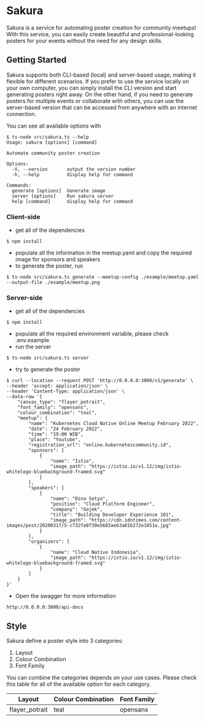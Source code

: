 # Sakura

Sakura is a service for automating poster creation for community meetups! With this service, you can easily create beautiful and professional-looking posters for your events without the need for any design skills.

## Getting Started

Sakura supports both CLI-based (local) and server-based usage, making it flexible for different scenarios. If you prefer to use the service locally on your own computer, you can simply install the CLI version and start generating posters right away. On the other hand, if you need to generate posters for multiple events or collaborate with others, you can use the server-based version that can be accessed from anywhere with an internet connection.

You can see all available options with

```
$ ts-node src/sakura.ts --help
Usage: sakura [options] [command]

Automate community poster creation

Options:
  -V, --version       output the version number
  -h, --help          display help for command

Commands:
  generate [options]  Generate image
  server [options]    Run sakura server
  help [command]      display help for command
```

### Client-side

- get all of the dependencies

```
$ npm install
```

- populate all the information in the meetup.yaml and copy the required image for sponsors and speakers
- to generate the poster, run

```
$ ts-node src/sakura.ts generate --meetup-config ./example/meetup.yaml --output-file ./example/meetup.png
```

### Server-side

- get all of the dependencies

```
$ npm install
```

- populate all the required environment variable, please check .env.example
- run the server

```
$ ts-node src/sakura.ts server
```

- try to generate the poster

```
$ curl --location --request POST 'http://0.0.0.0:3000/v1/generate' \
--header 'accept: application/json' \
--header 'Content-Type: application/json' \
--data-raw '{
    "canvas_type": "flayer_potrait",
    "font_family": "opensans",
    "colour_combination": "teal",
    "meetup": {
        "name": "Kubernetes Cloud Native Online Meetup February 2022",
        "date": "24 February 2022",
        "time": "19:00 WIB",
        "place": "Youtube",
        "registration_url": "online.kubernetescommunity.id",
        "sponsors": [
            {
                "name": "Istio",
                "image_path": "https://istio.io/v1.12/img/istio-whitelogo-bluebackground-framed.svg"
            }
        ],
        "speakers": [
            {
                "name": "Dina Setyo",
                "position": "Cloud Platform Engineer",
                "company": "Gojek",
                "title": "Building Developer Experience 101",
                "image_path": "https://cdn.idntimes.com/content-images/post/20200317/5-c732fe8f39e5683aeb3a01b272e1851e.jpg"
            }
        ],
        "organizers": [
            {
                "name": "Cloud Native Indonesia",
                "image_path": "https://istio.io/v1.12/img/istio-whitelogo-bluebackground-framed.svg"
            }
        ]
    }
}'
```

- Open the swagger for more information

```
http://0.0.0.0:3000/api-docs
```

## Style

Sakura define a poster style into 3 categories:

1. Layout
2. Colour Combination
3. Font Family

You can combine the categories depends on your use cases. Please check this table for all of the available option for each category.

| Layout         | Colour Combination | Font Family |
| -------------- | ------------------ | ----------- |
| flayer_potrait | teal               | opensans    |
